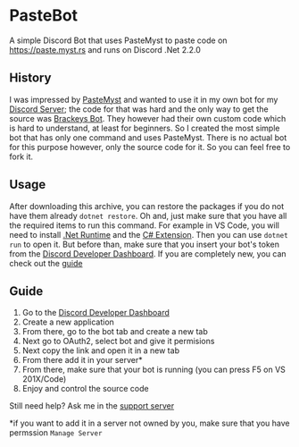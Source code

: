 # PasteBot
 A simple Discord Bot that uses PasteMyst to paste code on https://paste.myst.rs and runs on Discord .Net 2.2.0

## History
I was impressed by [PasteMyst](https://paste.myst.rs) and wanted to use it in my own bot for my [Discord Server](https://discord.gg/fKWpK7A); the code for that was hard and the only way to get the source was [Brackeys Bot](https://github.com/YilianSource/brackeys-bot). They however had their own custom code which is hard to understand, at least for beginners. So I created the most simple bot that has only one command and uses PasteMyst. There is no actual bot for this purpose however, only the source code for it. So you can feel free to fork it.

## Usage
After downloading this archive, you can restore the packages if you do not have them already `dotnet restore`. Oh and, just make sure that you have all the required items to run this command. For example in VS Code, you will need to install [.Net Runtime](https://dotnet.microsoft.com/download) and the [C# Extension](https://marketplace.visualstudio.com/items?itemName=ms-dotnettools.csharp). Then you can use `dotnet run` to open it. But before than, make sure that you insert your bot's token from the [Discord Developer Dashboard](https://discord.com/developers/). If you are completely new, you can check out the [guide](#Guide "Goto Guide")


## Guide

1. Go to the [Discord Developer Dashboard](https://discord.com/developers/)
2. Create a new application
3. From there, go to the bot tab and create a new tab
4. Next go to OAuth2, select bot and give it permisions
5. Next copy the link and open it in a new tab
6. From there add it in your server*
7. From there, make sure that your bot is running (you can press F5 on VS 201X/Code)
8. Enjoy and control the source code

Still need help? Ask me in the [support server](https://discord.gg/fKWpK7A)

*if you want to add it in a server not owned by you, make sure that you have permssion `Manage Server`
